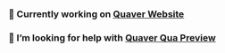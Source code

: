 ### 🔭 Currently working on [Quaver Website](https://github.com/Quaver/Quaver.Website)
### 🤔 I’m looking for help with [Quaver Qua Preview](https://github.com/AiAe/Quaver.Web.Map.Preview)
<!--
**AiAe/AiAe** is a ✨ _special_ ✨ repository because its `README.md` (this file) appears on your GitHub profile.

Here are some ideas to get you started:

- 🔭 I’m currently working on ...
- 🌱 I’m currently learning ...
- 👯 I’m looking to collaborate on ...
- 🤔 I’m looking for help with ...
- 💬 Ask me about ...
- 📫 How to reach me: ...
- 😄 Pronouns: ...
- ⚡ Fun fact: ...
-->
